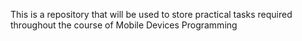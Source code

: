 This is a repository that will be used to store practical tasks required throughout the course of Mobile Devices Programming
